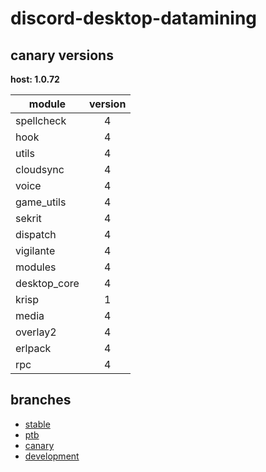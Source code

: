 # discord-desktop-datamining

## canary versions

**host: 1.0.72**

| module | version |
| ------ | :-----: |
| spellcheck | 4 |
| hook | 4 |
| utils | 4 |
| cloudsync | 4 |
| voice | 4 |
| game_utils | 4 |
| sekrit | 4 |
| dispatch | 4 |
| vigilante | 4 |
| modules | 4 |
| desktop_core | 4 |
| krisp | 1 |
| media | 4 |
| overlay2 | 4 |
| erlpack | 4 |
| rpc | 4 |

## branches

- [stable](https://github.com/OpenAsar/discord-desktop-datamining/tree/stable)
- [ptb](https://github.com/OpenAsar/discord-desktop-datamining/tree/ptb)
- [canary](https://github.com/OpenAsar/discord-desktop-datamining/tree/canary)
- [development](https://github.com/OpenAsar/discord-desktop-datamining/tree/development)